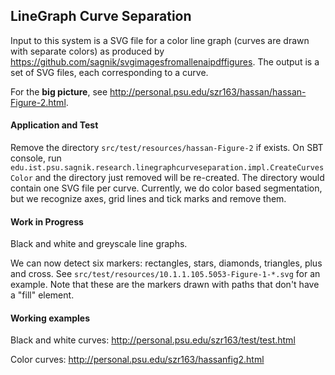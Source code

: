 ## LineGraph Curve Separation

Input to this system is a SVG file for a color line graph (curves are drawn with separate colors) as produced by https://github.com/sagnik/svgimagesfromallenaipdffigures. The output is a set of SVG files, each corresponding to a curve. 

For the **big picture**, see http://personal.psu.edu/szr163/hassan/hassan-Figure-2.html.

#### Application and Test

Remove the directory `src/test/resources/hassan-Figure-2` if exists. On SBT console, run `edu.ist.psu.sagnik.research.linegraphcurveseparation.impl.CreateCurvesColor` and the directory just removed will be re-created. The directory would contain one SVG file per curve. Currently, we do color based segmentation, but we recognize axes, grid lines and tick marks and remove them.      

#### Work in Progress

Black and white and greyscale line graphs. 

We can now detect six  markers: rectangles, stars, diamonds, triangles, plus and cross. See `src/test/resources/10.1.1.105.5053-Figure-1-*.svg` for an example. Note that these are the markers drawn with paths that don't have a "fill" element.

#### Working examples

Black and white curves: http://personal.psu.edu/szr163/test/test.html

Color curves: http://personal.psu.edu/szr163/hassanfig2.html                     
                     

    

